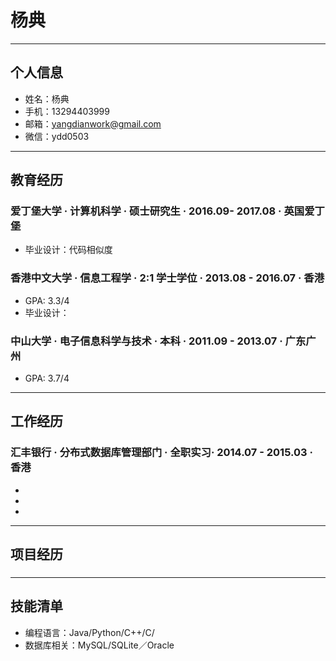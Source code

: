 # 杨典
---
## 个人信息
- 姓名：杨典
- 手机：13294403999
- 邮箱：yangdianwork@gmail.com
- 微信：ydd0503
---
## 教育经历
### 爱丁堡大学 · 计算机科学 · 硕士研究生 · 2016.09- 2017.08 · 英国爱丁堡
- 毕业设计：代码相似度

### 香港中文大学 · 信息工程学 · 2:1 学士学位 · 2013.08 - 2016.07 · 香港
- GPA: 3.3/4
- 毕业设计：

### 中山大学 · 电子信息科学与技术 · 本科 · 2011.09 - 2013.07 · 广东广州
- GPA: 3.7/4
---
## 工作经历
### 汇丰银行 · 分布式数据库管理部门 · 全职实习· 2014.07 - 2015.03 · 香港
- 
- 
- 
---
## 项目经历
###
---
## 技能清单
- 编程语言：Java/Python/C++/C/
- 数据库相关：MySQL/SQLite／Oracle
